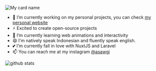 ![My card name](https://cardivo.vercel.app/api?name=muhammad%20dzaky&description=A%20Passionate%20Developer&image=https://avatars.githubusercontent.com/u/45036724?v=4&backgroundColor=%23293B5F&instagram=animewibuxd&linkedin=muhammad%20dzaky&github=muhammaddzaky&twitter=asawgi&pattern=topography&colorPattern=%2347597E&fontColor=%23ddd&iconColor=%23fff&opacity=0.3)

- 🔭 I’m currently working on my personal projects, you can check <a href="http://beacons.page/wibux">my personal website</a>
- ⚡ Excited to create open-source projects
- 🌱 I’m currently learning web animations and interactivity
- 😄 I'm natively speak Indonesian and fluently speak english.
- 💕 I'm currently fall in love with NuxtJS and Laravel
- 📫 You can reach me at my instagram [@asawgi](https://instagram.com/animewibuxd)

![github stats](https://github-readme-stats.vercel.app/api?username=muhammaddzaky&show_icons=true)

